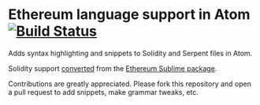 # Ethereum language support in Atom [![Build Status](https://travis-ci.org/caktux/language-ethereum.svg?branch=master)](https://travis-ci.org/caktux/language-ethereum)

Adds syntax highlighting and snippets to Solidity and Serpent files in Atom.

Solidity support [converted](http://atom.io/docs/latest/converting-a-text-mate-bundle)
from the [Ethereum Sublime package](https://packagecontrol.io/packages/Ethereum).

Contributions are greatly appreciated. Please fork this repository and open a
pull request to add snippets, make grammar tweaks, etc.
